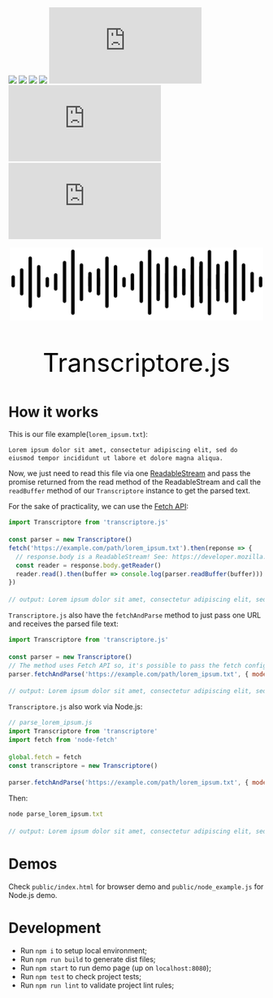 [![](https://data.jsdelivr.com/v1/package/npm/transcriptore.js/badge)](https://www.jsdelivr.com/package/npm/transcriptore.js)
[![](https://img.shields.io/npm/v/transcriptore.js.svg?style=flat-square)](https://npmjs.org/package/transcriptore.js)
[![](https://img.shields.io/npm/dt/transcriptore.js.svg?style=flat-square)](https://npmjs.org/package/transcriptore.js)
![](https://badgen.net/bundlephobia/min/transcriptore.js@1.0.1)
![Coveralls github](https://img.shields.io/coveralls/github/joaopaulovieira/transcriptore.js?style=flat-square)
![Travis (.com)](https://img.shields.io/travis/com/joaopaulovieira/transcriptore.js?style=flat-square)
[![](https://img.shields.io/github/license/joaopaulovieira/transcriptore.js?style=flat-square)](https://github.com/joaopaulovieira/transcriptore.js/blob/master/LICENSE)

<div align=center><img src="./public/transcriptore-ico.png" width="500px"></div>
<div align=center><p style="color: black; font-size: 50px">Transcriptore.js</p></div>

# How it works

This is our file example(`lorem_ipsum.txt`):
```
Lorem ipsum dolor sit amet, consectetur adipiscing elit, sed do eiusmod tempor incididunt ut labore et dolore magna aliqua.
```

Now, we just need to read this file via one [ReadableStream](https://developer.mozilla.org/en-US/docs/Web/API/ReadableStream) and pass the promise returned from the read method of the ReadableStream and call the `readBuffer` method of our `Transcriptore` instance to get the parsed text.

For the sake of practicality, we can use the [Fetch API](https://developer.mozilla.org/en-US/docs/Web/API/Fetch_API):

```javascript
import Transcriptore from 'transcriptore.js'

const parser = new Transcriptore()
fetch('https://example.com/path/lorem_ipsum.txt').then(reponse => {
  // response.body is a ReadableStream! See: https://developer.mozilla.org/en-US/docs/Web/API/Body/body
  const reader = response.body.getReader()
  reader.read().then(buffer => console.log(parser.readBuffer(buffer)))
})

// output: Lorem ipsum dolor sit amet, consectetur adipiscing elit, sed do eiusmod tempor incididunt ut labore et dolore magna aliqua.
```

`Transcriptore.js` also have the `fetchAndParse` method to just pass one URL and receives the parsed file text:

```javascript
import Transcriptore from 'transcriptore.js'

const parser = new Transcriptore()
// The method uses Fetch API so, it's possible to pass the fetch config options to too.
parser.fetchAndParse('https://example.com/path/lorem_ipsum.txt', { mode: 'cors' }).then(text => console.log(text))

// output: Lorem ipsum dolor sit amet, consectetur adipiscing elit, sed do eiusmod tempor incididunt ut labore et dolore magna aliqua.
```

`Transcriptore.js` also work via Node.js:

```javascript
// parse_lorem_ipsum.js
import Transcriptore from 'transcriptore'
import fetch from 'node-fetch'

global.fetch = fetch
const transcriptore = new Transcriptore()

parser.fetchAndParse('https://example.com/path/lorem_ipsum.txt', { mode: 'cors' }).then(text => console.log(text))
```

Then:

```javascript
node parse_lorem_ipsum.txt

// output: Lorem ipsum dolor sit amet, consectetur adipiscing elit, sed do eiusmod tempor incididunt ut labore et dolore magna aliqua.
```

# Demos

Check `public/index.html` for browser demo and `public/node_example.js` for Node.js demo.
 
# Development

* Run `npm i` to setup local environment;
* Run `npm run build` to generate dist files;
* Run `npm start` to run demo page (up on `localhost:8080`);
* Run `npm test` to check project tests;
* Run `npm run lint` to validate project lint rules;